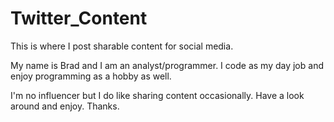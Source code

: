 # Twitter_Content
This is where I post sharable content for social media.

My name is Brad and I am an analyst/programmer. I code as my day job and enjoy programming as a hobby as well. 

I'm no influencer but I do like sharing content occasionally. Have a look around and enjoy. Thanks. 
